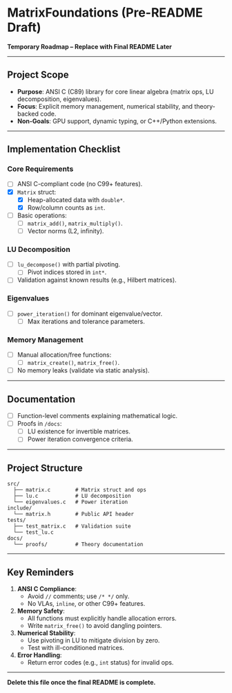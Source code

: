 # MatrixFoundations (Pre-README Draft)  
**Temporary Roadmap – Replace with Final README Later**  

---  

## **Project Scope**  
- **Purpose**: ANSI C (C89) library for core linear algebra (matrix ops, LU decomposition, eigenvalues).  
- **Focus**: Explicit memory management, numerical stability, and theory-backed code.  
- **Non-Goals**: GPU support, dynamic typing, or C++/Python extensions.  

---  

## **Implementation Checklist**  
### **Core Requirements**  
- [ ] ANSI C-compliant code (no C99+ features).  
- [x] `Matrix` struct:  
  - [x] Heap-allocated data with `double*`.  
  - [x] Row/column counts as `int`.
- [ ] Basic operations:  
  - [ ] `matrix_add()`, `matrix_multiply()`.  
  - [ ] Vector norms (L2, infinity).  
  
### **LU Decomposition**  
- [ ] `lu_decompose()` with partial pivoting.  
  - [ ] Pivot indices stored in `int*`.  
- [ ] Validation against known results (e.g., Hilbert matrices).  

### **Eigenvalues**  
- [ ] `power_iteration()` for dominant eigenvalue/vector.  
  - [ ] Max iterations and tolerance parameters.  
  
### **Memory Management**  
- [ ] Manual allocation/free functions:  
  - [ ] `matrix_create()`, `matrix_free()`.  
- [ ] No memory leaks (validate via static analysis).  

---  

## **Documentation**  
- [ ] Function-level comments explaining mathematical logic.  
- [ ] Proofs in `/docs`:  
  - [ ] LU existence for invertible matrices.  
  - [ ] Power iteration convergence criteria.  

---  

## **Project Structure**  
```  
src/  
  ├── matrix.c        # Matrix struct and ops  
  ├── lu.c            # LU decomposition  
  └── eigenvalues.c   # Power iteration  
include/  
  └── matrix.h        # Public API header  
tests/  
  ├── test_matrix.c   # Validation suite  
  └── test_lu.c  
docs/  
  └── proofs/         # Theory documentation  
```

---  

## **Key Reminders**  
1. **ANSI C Compliance**:  
   - Avoid `//` comments; use `/* */` only.  
   - No VLAs, `inline`, or other C99+ features.  
2. **Memory Safety**:  
   - All functions must explicitly handle allocation errors.  
   - Write `matrix_free()` to avoid dangling pointers.  
3. **Numerical Stability**:  
   - Use pivoting in LU to mitigate division by zero.  
   - Test with ill-conditioned matrices.  
4. **Error Handling**:  
   - Return error codes (e.g., `int` status) for invalid ops.  

---  

**Delete this file once the final README is complete.**
